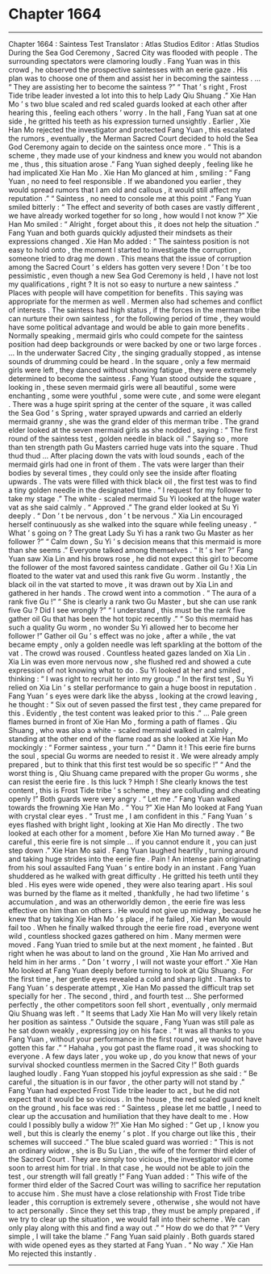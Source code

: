 
# Chapter 1664


---

Chapter 1664 : Saintess Test
Translator :
Atlas Studios
Editor :
Atlas Studios
During the Sea God Ceremony , Sacred City was flooded with people .
The surrounding spectators were clamoring loudly .
Fang Yuan was in this crowd , he observed the prospective saintesses with an eerie gaze .
His plan was to choose one of them and assist her in becoming the saintess .
…
“ They are assisting her to become the saintess ?”
“ That ’ s right , Frost Tide tribe leader invested a lot into this to help Lady Qiu Shuang .”
Xie Han Mo ’ s two blue scaled and red scaled guards looked at each other after hearing this , feeling each others ’ worry .
In the hall , Fang Yuan sat at one side , he gritted his teeth as his expression turned unsightly .
Earlier , Xie Han Mo rejected the investigator and protected Fang Yuan , this escalated the rumors , eventually , the Merman Sacred Court decided to hold the Sea God Ceremony again to decide on the saintess once more .
“ This is a scheme , they made use of your kindness and knew you would not abandon me , thus , this situation arose .” Fang Yuan sighed deeply , feeling like he had implicated Xie Han Mo .
Xie Han Mo glanced at him , smiling : “ Fang Yuan , no need to feel responsible . If we abandoned you earlier , they would spread rumors that I am old and callous , it would still affect my reputation .”
“ Saintess , no need to console me at this point .” Fang Yuan smiled bitterly : “ The effect and severity of both cases are vastly different , we have already worked together for so long , how would I not know ?”
Xie Han Mo smiled : “ Alright , forget about this , it does not help the situation .”
Fang Yuan and both guards quickly adjusted their mindsets as their expressions changed .
Xie Han Mo added : “ The saintess position is not easy to hold onto , the moment I started to investigate the corruption , someone tried to drag me down . This means that the issue of corruption among the Sacred Court ’ s elders has gotten very severe ! Don ’ t be too pessimistic , even though a new Sea God Ceremony is held , I have not lost my qualifications , right ? It is not so easy to nurture a new saintess .”
Places with people will have competition for benefits .
This saying was appropriate for the mermen as well .
Mermen also had schemes and conflict of interests .
The saintess had high status , if the forces in the merman tribe can nurture their own saintess , for the following period of time , they would have some political advantage and would be able to gain more benefits .
Normally speaking , mermaid girls who could compete for the saintess position had deep backgrounds or were backed by one or two large forces .
…
In the underwater Sacred City , the singing gradually stopped , as intense sounds of drumming could be heard .
In the square , only a few mermaid girls were left , they danced without showing fatigue , they were extremely determined to become the saintess .
Fang Yuan stood outside the square , looking in , these seven mermaid girls were all beautiful , some were enchanting , some were youthful , some were cute , and some were elegant .
There was a huge spirit spring at the center of the square , it was called the Sea God ’ s Spring , water sprayed upwards and carried an elderly mermaid granny , she was the grand elder of this merman tribe .
The grand elder looked at the seven mermaid girls as she nodded , saying : “ The first round of the saintess test , golden needle in black oil .”
Saying so , more than ten strength path Gu Masters carried huge vats into the square .
Thud thud thud …
After placing down the vats with loud sounds , each of the mermaid girls had one in front of them . The vats were larger than their bodies by several times , they could only see the inside after floating upwards .
The vats were filled with thick black oil , the first test was to find a tiny golden needle in the designated time .
“ I request for my follower to take my stage .” The white - scaled mermaid Su Yi looked at the huge water vat as she said calmly .
“ Approved .” The grand elder looked at Su Yi deeply .
“ Don ’ t be nervous , don ’ t be nervous .” Xia Lin encouraged herself continuously as she walked into the square while feeling uneasy .
“ What ’ s going on ? The great Lady Su Yi has a rank two Gu Master as her follower ?”
“ Calm down , Su Yi ’ s decision means that this mermaid is more than she seems .”
Everyone talked among themselves .
“ It ’ s her ?” Fang Yuan saw Xia Lin and his brows rose , he did not expect this girl to become the follower of the most favored saintess candidate .
Gather oil Gu !
Xia Lin floated to the water vat and used this rank five Gu worm .
Instantly , the black oil in the vat started to move , it was drawn out by Xia Lin and gathered in her hands .
The crowd went into a commotion .
“ The aura of a rank five Gu !”
“ She is clearly a rank two Gu Master , but she can use rank five Gu ? Did I see wrongly ?”
“ I understand , this must be the rank five gather oil Gu that has been the hot topic recently .”
“ So this mermaid has such a quality Gu worm , no wonder Su Yi allowed her to become her follower !”
Gather oil Gu ’ s effect was no joke , after a while , the vat became empty , only a golden needle was left sparkling at the bottom of the vat .
The crowd was roused .
Countless heated gazes landed on Xia Lin .
Xia Lin was even more nervous now , she flushed red and showed a cute expression of not knowing what to do .
Su Yi looked at her and smiled , thinking : “ I was right to recruit her into my group .”
In the first test , Su Yi relied on Xia Lin ’ s stellar performance to gain a huge boost in reputation .
Fang Yuan ’ s eyes were dark like the abyss , looking at the crowd leaving , he thought : “ Six out of seven passed the first test , they came prepared for this . Evidently , the test content was leaked prior to this .”
…
Pale green flames burned in front of Xie Han Mo , forming a path of flames .
Qiu Shuang , who was also a white - scaled mermaid walked in calmly , standing at the other end of the flame road as she looked at Xie Han Mo mockingly : “ Former saintess , your turn .”
“ Damn it ! This eerie fire burns the soul , special Gu worms are needed to resist it . We were already amply prepared , but to think that this first test would be so specific !”
“ And the worst thing is , Qiu Shuang came prepared with the proper Gu worms , she can resist the eerie fire . Is this luck ? Hmph ! She clearly knows the test content , this is Frost Tide tribe ’ s scheme , they are colluding and cheating openly !”
Both guards were very angry .
“ Let me .” Fang Yuan walked towards the frowning Xie Han Mo .
“ You ?” Xie Han Mo looked at Fang Yuan with crystal clear eyes .
“ Trust me , I am confident in this .” Fang Yuan ’ s eyes flashed with bright light , looking at Xie Han Mo directly .
The two looked at each other for a moment , before Xie Han Mo turned away .
“ Be careful , this eerie fire is not simple … if you cannot endure it , you can just step down .” Xie Han Mo said .
Fang Yuan laughed heartily , turning around and taking huge strides into the eerie fire .
Pain !
An intense pain originating from his soul assaulted Fang Yuan ’ s entire body in an instant .
Fang Yuan shuddered as he walked with great difficulty .
He gritted his teeth until they bled .
His eyes were wide opened , they were also tearing apart .
His soul was burned by the flame as it melted , thankfully , he had two lifetime ’ s accumulation , and was an otherworldly demon , the eerie fire was less effective on him than on others .
He would not give up midway , because he knew that by taking Xie Han Mo ’ s place , if he failed , Xie Han Mo would fail too .
When he finally walked through the eerie fire road , everyone went wild , countless shocked gazes gathered on him .
Many mermen were moved .
Fang Yuan tried to smile but at the next moment , he fainted .
But right when he was about to land on the ground , Xie Han Mo arrived and held him in her arms .
“ Don ’ t worry , I will not waste your effort .” Xie Han Mo looked at Fang Yuan deeply before turning to look at Qiu Shuang . For the first time , her gentle eyes revealed a cold and sharp light .
Thanks to Fang Yuan ’ s desperate attempt , Xie Han Mo passed the difficult trap set specially for her .
The second , third , and fourth test …
She performed perfectly , the other competitors soon fell short , eventually , only mermaid Qiu Shuang was left .
“ It seems that Lady Xie Han Mo will very likely retain her position as saintess .” Outside the square , Fang Yuan was still pale as he sat down weakly , expressing joy on his face .
“ It was all thanks to you Fang Yuan , without your performance in the first round , we would not have gotten this far .”
“ Hahaha , you got past the flame road , it was shocking to everyone . A few days later , you woke up , do you know that news of your survival shocked countless mermen in the Sacred City !”
Both guards laughed loudly .
Fang Yuan stopped his joyful expression as she said : “ Be careful , the situation is in our favor , the other party will not stand by .”
Fang Yuan had expected Frost Tide tribe leader to act , but he did not expect that it would be so vicious .
In the house , the red scaled guard knelt on the ground , his face was red : “ Saintess , please let me battle , I need to clear up the accusation and humiliation that they have dealt to me . How could I possibly bully a widow ?!”
Xie Han Mo sighed : “ Get up , I know you well , but this is clearly the enemy ’ s plot . If you charge out like this , their schemes will succeed .”
The blue scaled guard was worried : “ This is not an ordinary widow , she is Bu Su Lian , the wife of the former third elder of the Sacred Court . They are simply too vicious , the investigator will come soon to arrest him for trial . In that case , he would not be able to join the test , our strength will fall greatly !”
Fang Yuan added : “ This wife of the former third elder of the Sacred Court was willing to sacrifice her reputation to accuse him . She must have a close relationship with Frost Tide tribe leader , this corruption is extremely severe , otherwise , she would not have to act personally . Since they set this trap , they must be amply prepared , if we try to clear up the situation , we would fall into their scheme . We can only play along with this and find a way out .”
“ How do we do that ?”
“ Very simple , I will take the blame .” Fang Yuan said plainly .
Both guards stared with wide opened eyes as they started at Fang Yuan .
“ No way .” Xie Han Mo rejected this instantly .

---

